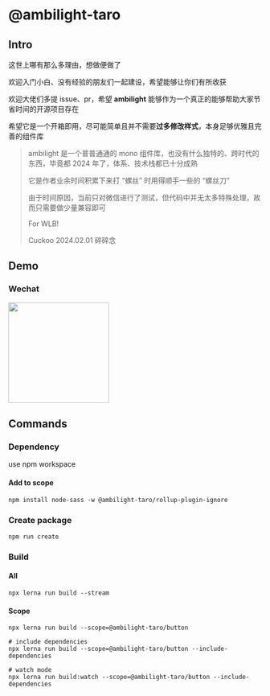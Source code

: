 # @ambilight-taro

## Intro

这世上哪有那么多理由，想做便做了

欢迎入门小白、没有经验的朋友们一起建设，希望能够让你们有所收获

欢迎大佬们多提 issue、pr，希望 **ambilight** 能够作为一个真正的能够帮助大家节省时间的开源项目存在

希望它是一个开箱即用，尽可能简单且并不需要**过多修改样式**，本身足够优雅且完善的组件库

> ambilight 是一个普普通通的 mono 组件库，也没有什么独特的、跨时代的东西，毕竟都 2024 年了，体系、技术栈都已十分成熟
> 
> 它是作者业余时间积累下来打 “螺丝” 时用得顺手一些的 “螺丝刀”
>
> 由于时间原因，当前只对微信进行了测试，但代码中并无太多特殊处理，故而只需要做少量兼容即可
>
> For WLB!
>
> Cuckoo 2024.02.01 碎碎念

## Demo

### Wechat

<img src="https://cdn.salted-fish.org/ambilight-taro/demo/qr-wechat.png" width="200" height="200" />


## Commands

### Dependency

use npm workspace

#### Add to scope

```shell
npm install node-sass -w @ambilight-taro/rollup-plugin-ignore
```

### Create package

```shell
npm run create
```

### Build

#### All

```shell
npx lerna run build --stream
```

#### Scope

```shell
npx lerna run build --scope=@ambilight-taro/button
```

```shell
# include dependencies
npx lerna run build --scope=@ambilight-taro/button --include-dependencies
```

```shell
# watch mode
npx lerna run build:watch --scope=@ambilight-taro/button --include-dependencies
```

